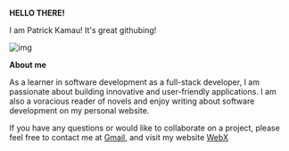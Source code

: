 **HELLO THERE!**

I am Patrick Kamau! It's great githubing!


![img](img.gif)

**About me**

As a learner in software development as a full-stack developer, I am passionate about building innovative and user-friendly applications. I am also a voracious reader of novels and enjoy writing about software development on my personal website.

If you have any questions or would like to collaborate on a project, please feel free to contact me at [Gmail](mailto:patrickzzed@gmail.com), and visit my website [WebX](http://webxcorporation.wordpress.com)
